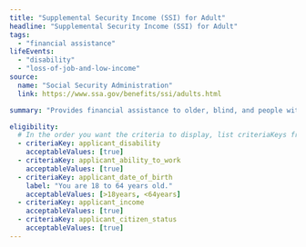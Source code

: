 ```yaml
---
title: "Supplemental Security Income (SSI) for Adult"
headline: "Supplemental Security Income (SSI) for Adult"
tags:
  - "financial assistance"
lifeEvents:
  - "disability"
  - "loss-of-job-and-low-income"
source:
  name: "Social Security Administration"
  link: https://www.ssa.gov/benefits/ssi/adults.html

summary: "Provides financial assistance to older, blind, and people with disabilities to help meet basic needs for food, clothing, and shelter."

eligibility:
  # In the order you want the criteria to display, list criteriaKeys from the csv here, each followed by a comma-separated list of which values indicate eligibility for that criteria. Wrap individual values in quotes if they have inner commas.
  - criteriaKey: applicant_disability
    acceptableValues: [true]
  - criteriaKey: applicant_ability_to_work
    acceptableValues: [true]
  - criteriaKey: applicant_date_of_birth
    label: "You are 18 to 64 years old."
    acceptableValues: [>18years, <64years]
  - criteriaKey: applicant_income
    acceptableValues: [true]
  - criteriaKey: applicant_citizen_status
    acceptableValues: [true]
---
```

